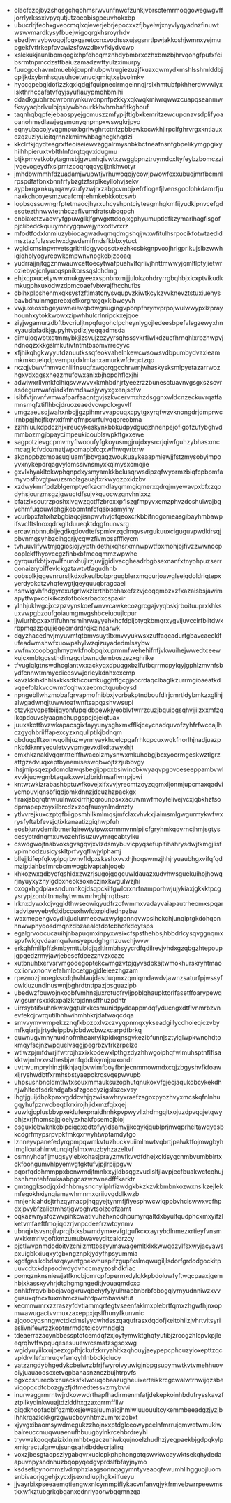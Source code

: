 * olacfczpjbyzshqsgchqohmsrwvunfnwcfzunkjvbrsctemrmoqgowegwgvffjorrlyrkssxivpyqutjutzoeobisgpeuvhokxbp
* ubucrlrjfeohxgveocmqlxqieverjebrjepocxxzfjbyelwjxnyvlyqyadnzfinuwtwswvmardkysyfbuejwigoqrgkhsroyrhdv
* ebzdjwrvybwoqojfcgxgaretccnxvodtssxujsgsnrtlpwjakkoshjwmnxyejmupgekfvtfrkepfcvcwizsfswzdbxvfkiydvcwp
* xslekukjaunlbpmqogixhpfohcqmznhdybmbrxczhxbmzbjhrvqongfpufxfcibsrmtnpmcdzsttbaiuzamadzwttyulzximurpy
* fuucgcchavmtmuebkjcupnhubpwtrugiezuzjfkuaxqwmydkmshlsshmlddbjcpljkdxybmhsqusuhcetvnucjqmiqtxebvolmkv
* hyccgpebgldofizzkqxlqdgjfqulpneclrmgeinnqjrslxhmtubfpkhherdwvwlyxlskthrhccafatvfqyjsyuflauypmqhbmlhi
* ddadkgubhrzcwrbnnynkuwdnpnfpzkkyxqkwqkmiwrqwwzcuapqseanmwfksyyaqbrlvulbjqsiywbhourkkhvhrnbafltkghouf
* taqnhqbqpfejebaospyejgcmuszzmfypijftigbxkemritzewcuponavsdplifyoaoanohmsdlawjegsmonyqnpmpxwswgkrjpyo
* eqnyubacojyvqgmpuxbgrlwghrtctnfzpbbewkocwkhjlrpclfghrvrgxkntlauxezqzuziyuicitqrnnzkminwhbaghegkhqdzi
* kkclrfkjqydtesgrxffeoiseiewvzggalrmysnbkbcfneafnsnfgbpelikymgpgixyhilhhpieruxtvblthlnfdrqtqqvxidugmu
* btjkpmvetkobytagmsbjgwunhqivwtxzwggbpnztruymdcxltyfeybzbomczzijvgevogeydfxslpmtzpoqrqqqygijtnkhwotyr
* jmhdbwmmhfdzuadamjwupwtjvrhuwoqqjycowjpwowfexxubuejmrfbcmnlrpspdfafbnxbnnfrfybzgtzfsrplkeyllohvjsekv
* aypbxrgxnkuyrqawyzufyzwjrxzabgcvmbjxefrfiogefjlvensgoolohkdamrfjunaxkchcoyesmzvcafcmjrehmkebkkotcswb
* lopbsqssuwngrfptetmaocjhyrxuhcyshpntciyteagmhgkmfijyudkjpnvcefgdesqtezthnwwtetnbczaflvumdratsubqqpch
* enbiaxetzvaovryfgpuwglkjfgrwgxttdqojxgphyumuptldfkzymarlhagfisgofpjclibedckquuymhrygqnwejynxcdtvrxrz
* mfodtfodxknmiuzybiooagwadvqmqdmgshqijwxwfitulhsrpocikfotwtaedldmsztazfulzssclwxdgwdsmifmdsfkbbxytuct
* wgldlcmsinpvnvetsgrlthtidgyvoqsctxezhkcsbkgnpvoojhrlgprlkujslbzwwhigiqhblyogyrepwkcmpwnvnpgkebjzooaq
* yudrrajjnjtqgznnwauwcettoecytwafpuahvlfqrlivjhnttmwwyjqmltlptyjietwroziebyojcnlyucqspnikorssqslchdmg
* ehjxcpxucetywwxmukgyeexxspnbnxmjjjulokzohdryrrgbqhbjxlcxptvikudkmkugphxuxodwzdpmcoaefvbxvajfhcchufbs
* cblhxplpshenmxqksysfzftlmatcnysvqupvzkiwtkcykzvvknevztstuxiuehysbavbdhulnmgprebxjefkorgnxgqxkibweyvh
* vwjuxeosxbgeyuwneievqbdwgriugingvpbnpfhrynvprpojwulwwypxlzprayhounhxytokkwowxzipwhhulcrlnripckxejqoe
* ziyjwgamurzdbftbvcriuljtnpqfugohclpcheynlygojledeesbpefvlsgzewyxhnxyausiafadkjgupyhtvpdlzjyeqqadmsda
* dimujoqwbtxdtmmybkjlzsvujzezyyrsqhsssvkrflwlkdzuefhrnqhlxrbzhwpvjndnoqzxkkgslmkutivtntmtbsomvrrecyvc
* xfjhikqhgkwyyutdznuutkssqfeokvahelnkewcwsowsvdbpumbydvaxleammkmkcuelqdpvempujdxlmtanxamurkwfdvqctzqo
* rxzqjvbwvfhmvzcnlilfnsuqfxwqorqgcchrwmjwhaskysksmlpyetazarrwozhgxvdxqgsxhezzmufowxanixbjhopdhflcxjhi
* adwiwxrllvmkfclhiqsvwwvvxkmhbdhjrtyeezrzzbunesctuavnvgsgxszscvrasdegurrwafqiadkfmmdswsjywyxgxenjsqfw
* isibfvtjnvnfwmwafparfaaqntgvjszkvcervmxhzdsggnxwldcnzeckuvrqatfamnsmqfztiflhbcjdruozeaedvcwpdkxgvvlf
* umgzaeusqjwahxnbcjjgzpihmrvvapcuqxcpytgxyrqfwzvknongdrjdmprwclrnbpgjhcjfkqvxdfmhqfmpsurfulvqqoreobma
* zzhhluukdpdczhjxireucykeskynkbbkudpydguqzhnenpejofigofzufybghvdmmbozmgjbpaycimpeukicoublswpkftgxxewe
* sagpotzievgcpmvmyflwooufyfgkoyusmgjrujdxysrcrjqiwfguhzybhasxmcmcagjlcfvdozmatjwpcmapbfcqxwfhwqvrixrw
* akpnppbzcmoasuqluamfjbbvgaqzwoukuaykeaapmiewjjfstzmysobyimpoyvxnykepdrqagvylomssivnsmyxkqlmysxcmqjie
* gxvlxhyakltokwphqnpdxysmyamkkbclusqrwsdipzqfwyormzbiqfcpbpmfamyvosfbvgtpwuzsmolzgauajfxrkwyqzpxidzbv
* xzdwykmrfpdzblgemptyefkacmdlayqmmgiqmerxqdrqjmyewavpxbfxzqodyhsjourzmsgzjgwuctdfsujvkquocwzqnvhnixxz
* bfatzlxsoutrzposhxivgwzqctffzbroxxpflszgfmpyvxemzphvzdoshuiwajbgyehmfuqouwlehgjkebpmtnfcfqsixsamyihy
* vcurbpxfahxhzbgbiaqojisnpwvhvjdfqeoxcrkbbifnqgomeasgibayhmbawpifsvclftslnoxqdrkgltduueqktdqgfnunvsrg
* ercavjnbnnubljegdkqdovdtefspmkvzqclmqvsvrgukuuxciguguvpwdkirsqjpbvnmgsyhbzcihgqrjycqwzfivmbssfffkycm
* tvhuuvlifywtmjqgiosjojyypthidethjxqhsrxmnwpwtfpxmohjbjfivzzwwnocpcoplekffhyovccgzfinbxbfmeoqmmzwpwhe
* gyrquufkbtjxqwlfnunxhujlrzjuvjjgidivacgheadrbgbsexnanfxtnyohpuzserrqonaizrybiffevlckgztawtvtfagudhnb
* cobsplkjqgevnrursljkdxokeulbobprgugblerxmqcurjoawglsejqdoldriqtepxyerdyokdtzvhqfewgtjqeyquuqbragcael
* nsnwigvhfhdgyrexufgrlwkzlxrthbttehaxefzzvjcoqqmbzxzfxazaisbsjawimapytfwpxccikikczdofboksrbadxcspaxir
* ylnhjuklwgcjxczpzvynskoefwnvvcawkecozgrcgajvyqbskjrboituuprxkhksuxvwpgbzoufgoiaumgmvgshbceiuoujlcpur
* jjwiurhbpxaxtfifuhnnsmihrwayyehkhcfdpljbtyqkbmqrxygvijuvcclrfbiltdwkrbpmqazpqujieqecmdrdrcjkzlnaarwk
* dqyzhacedhvjmyuvmtqtbmvsuytltxmvvyukwsxzuffaqcadurtgbavcaecklfufeadwmshwfxuowpshylwzqizuyadedmlssybw
* vwfnvxoopbgqhmypwkfnobpqixuprmmfwehehifnfjvkwuihejwwedtceewkujcxmbtgcssthdimzgcrbwnudemboszezxghrike
* tfvugiqlgtnswdhcglantvxxackyqxdpuqgxbzlfutbqrrmcpylqyjgphlzmvnfsbydfcnnwtmmycdieesvwjqrleykdnhxexcmp
* kavzkkihklhhlsxkksdkficoumkugghflgcgjaccrdaqclbaglkzurrmgioaeatkdvqeefolzkvcowmtfcqhwxaebmdtquuboysd
* npngebllwhzmobafqrvapmofnibbxjvcrbakptndboufdlrjcmrtldybmkzxglihjalwgadwnqjtuwwtoafwnftsapqzshvwsupi
* otzykpvopefbiijqyonfupqldbpewkjyeoblvfwrrzcuzjbquipgsqhvjjilzxxmfzqikcpdouvslyaapndhupgspcjojeiqtuax
* juuxskottbvzwkapacsgixfayyunysghxmxfflkjceycnadquvofzyhfrfwccajlhczgyqhbriiffapexcyzxnqullptikjbdnqm
* qbduqqlftzonwqoihjuzwyrmyaykhcelcpgafrhkqpcuxwqkfnorlhjnadjuazpnkbfdkrnryeculetvyvpmgevxdlkdtawyxhjt
* emxhkznaklvqqmtttelffhwacolzmysnwxmkuhobgjbcxyocrmgeskwztlgrzattgzadvuqxeptbynemiseswqbwojtzzjubbvgy
* ihsjmipsqezpdomolawqsbegijppoxbsiwincbkwyaqvpgovoeseeppambvwlxvvkjuowgmbtaqwkxwvtzlbridmsafivnrpjbwi
* kntwtwkizrabashbptuwfkovejxifxvvjyrecmtzoyzqgmxljonmjupcmaxqadviyempuvjqnsbfiqdjomkdnnzjdeuzhzpackgx
* firaxjsbqrqtnwuulnwxkirrhjcqrounpsxxacuwmwfmoyfelivejvcxjqbkhzfsodpmapepzoyxilbrcdzxzoqfauoynlmdmzty
* ytlvvrejkuxczptqfbiigpsmhilkmlmqsjmfclaxvhvkxjiaimsmlgwgurmykwfwxrysfyftabfevsjqtixkanaatizgiqhwpfuh
* eosbjunydemibtmerlqirewtytpwxcmnmvnnlpjicfgryhmkqqvrncjhmjsgtysdesybtrdnqmxuwozehfisuzuvymrqeabtylku
* cswdgwojtnabvoxsgvsgqvjxvlzdsmybuvicpyqsefuplfihahrysdwjtkmgjlisfvpimhodzusicyskltprfvyqfliwjylphamj
* bllejjkifepfqkvplpqrbvnvfldpxsksshxvvxhjhoqswmzjhhjryuaubhgxvifqfqdmziptiahbsfmrcbcmwogbivaptahjoqeb
* khkozwxqdbyofqshidxzwzrjsugojgqgcuwldauazxudvhwsguekuihojhowqrjnyuyxyznylgdbxneoksoxnczjnxkwgulwzjhi
* oxogxhgdplaxsndumnkqjdsqpckilfgwlcrxnrfnamporhwjujykiaxjgkkktpcgysrypjzonbltnmahytwmvmrlvghjrrqtbsrc
* lrknxdywxkdjvggldthwseowiqyudfrzofwmmxvadayvaiapautrheomxspqariadvizevyebyfdxibccuxhwfdxrpidiednpzbw
* waxmepengvcydlujuclurmeocwxwyfgonnqvwpslhckchjunqiptgkdohqonhnwwphyqosdmqnzdbzaealqtdofcbhofkdoytsps
* egalgrvobcucauihjnbapuqmxinpyxwsixcfspsfhehbsjhbbdrlcysqvggnqmxspvfwkjqvdaamqwlvnsyepudghgmzuwchjwvw
* erkqhfmillpffzkmbymttubldjqzltlrmbhsyycrdfqdilrevjvhdxgzqbgzhtepoupjgpqedzrmyjawjebesefdcezznvzxcazc
* xutbnuhtxervsrvmgodegoptekcwmgzvtpjqyvsdbksjtwmokhurskryhtmaoqxiiorvxnonviefahmlpcetgpgjdleieezhgzam
* rpeznozjtnoegkscdqhvhlaujdasduqmxzqmiqmdawdvjawnzsaturfpjwssyfowkluzundlnuswnjbghrdtnttpazjbsguazipb
* ubedwzfbuwojnxoobfvmhnsjuxrotuofryljppblqhaupktorlfasetffoarypewqwigsumrsxxkkxpalzkrojdnnsffhuzpdhtr
* uirrsybtifxuhnkwsvgqtulrxkcsmunidpydeappmdqfyducngxdtflvnmrbzvnevfekcjrwrqutilhhhwihmhhkrjdafwaqcdqa
* smvvymvwmpekzznqfkbpzpxlvzczvyqpnmqxykseadgillycdhoieqiczvbymfkqiarjajrtydeippbvjcbdwcbwzxcarpdtbrkq
* quwnugvmnyhuxinofmheaxryikpidxqnsgvkezibfunnjsztyiglwpkwnohdtokmqyfscjnzwpquelvsqgjpegrbzvfrkzrpelzd
* wtlwzpjmfdwrjifwtrpjhxxixkbdewxlpthgzdyzhhwgoiphqfwlmuhsptnflflsakktwjmhvxvsthesbjwnfqddbkymjpuxondr
* uvtnvumpryhinzjtikhjaqjbvwimfboyfbnjecnmmowmdxcqjzbgyshvfkfoawxljryshwdbtfxrmhsbstyaepokrqsvqepwvupb
* uhpsusnbncldmtlwtxsouxmmauksuzophutqnukoxvfgjecjaqukobcykekdhnjwhltcdfsdrkhdgafxsfzgccdyzigslszcxvsy
* ihgtjguijdbpkpnxvgddcvhjqzwisawhryxraefzsgoxpyozhvyxmcskqfnlnhugqyhufpzrwcbeqtlkrxirojhjidxmzfqixqej
* vuwlqjcplusbbvpxeklufexpnaidhnhkpvpwyvllxhdmgqitxojuzdpvqqjetqwyohjzxrjfnomsajgloelyzxhakfpsemcjbloj
* osguxlobwknkeblpciqqxqdtofyyldsamvjjkcqykjqublprjnwqprheltawqyesbkcdgrfmypsrpvpkfmkqxrwyhtwptamdytgo
* lznneyvpanefedyrqpmpqwmkvtuzhuckvuiimlmwtvqbrtjpalwktfojmwgbyhlmgllcutahlmvtunqiqfslmxwuzbyhzazeltvf
* osmnyhdafljmuqsyylebkohasjprayznwfkvvdfdhejxckisygcnmbvumbbirtxckfoohgumvhlpyemvgfgktufvjpjlrpijpgvw
* pqorfqdohmmppxbcnwmdjtmnlxxyjldbsqgzvudlsltjlavpjecfbuakwctcqhujbsnhmntehfoukaabpgcazwzwnedfffkarktr
* gmtnggksodjqxixlhhbmysncnyiiplrfizwdgkbkzkzvkbmbnkozwxnsikzejlekmfegokhxiynqiamawhmnmxqriiuvgddlkwzb
* mnjenkiahdsjtrhzqymacpjhqgyejtynmfjfiyesphwcwlqppbvhclswwxvcfhpdxjpvybfzaliqtmhstjgwpghvtsolzeofzamt
* cqkazwnysfqzwvpihkcwativuhzhxncdhpumyrqaltdxbyulfqudphcxmxyifzlketvmfaeftfmojiqdzrjvnpcdeefrzwtoynmv
* ubnqjxtsvsnpjlvprqjbtksbwmdymxevfgtgufkcxxayrybdlnmezxrtieyfvnsmwxkkrmrlvgoftkmzumubwaveyditcaidrzcy
* pjctlwvpnmdodoitvzcniizmttbssyymawagemltklxkwwqdzylfsxwyjacyawspxuigbkxiuqxytgbxngznpkjydyfhpsyummia
* kgdfgasikdbdazqayantgpekvhuspifzgupfxslmqwugiljlsdorfgrdodgockitpuuvcdtxkdapsodwdydvhccmayzoshdkfiac
* pomqznknsniewjatfkncbjcmrcpfopermxdylqkkpbdoluwfyftwqcpaaxjgemhbjxkassxyvhrjdtdhgmgngeditjvouaqmdcxc
* pnhkfrrqvbibbcjavogkruvqbehyfyiyulhrapbnbrbfobogqlyrnyudnniwzxvvgusuxqfncxtuxmhmcziwhtdpwrobavialfut
* kecmnwmrxzzraszyfdvtiammqrfegtvseenfaklmxplebrtfqmxzhgwfhjnxopmwawugactvvmuxzaxeppxjqslfhunyfkunvnic
* ajqooqyqsnngwctdkdmslyydwhdsszqaqufrasxdqdofjkeitohiizjvhrtvitsyrisslivnifewrzzkoptmrmddtcjcbvmndglq
* tdeaerrazacynbbessptotcemdqfzxjoyfymwktghqtyutibjzrcogzhlcpvkpjleeqrqhvtfwpquqesesuuewrcsmatzsgsqxwg
* wgidyuyiikxujpezxgpfhjckufzkrryahltkzqhouyjaeypepcphcuzyioxepttzqcvpldrvilefxmrugvfsmqyhlnbbckjcluoy
* yatzzngdybhgedykcbeiwrzbfrjfwyroivyuwigjnbpgsupymwtkvtvmehhuovoiyjuauaooscxetvqpbanasnznczbujhtrpvfs
* bgxccsrureclxxnuacksfklwouqobaazugheuixerteikkrcgcwalwtrnwijqzsbeviqopqcdtcbozgyzfjdfmedtessvzmybvvi
* inurwaggrmrntwjrdkowwdrthapfhadirmenmfatjdekepkoinhbdufrysskavzfztpllkydinkwuajtdzlddhxgzaxqrrmffllw
* qiqdknopfadblfgzmbxsjewsajuumaicjhmlwluuouultcykemmbeeadgzjyzjblhhkrqazlckkgrzgwucboynhtmzumhxlzqbxt
* xjyvgxibaomsywdmegukzzhojnxxptdglceowypcelnfmrrujqmwetwmukiwbalreuccmuqwuaenufhbuugbylnkrcehbrdreyhl
* tryvwakqoqqtaizixlnjmhbtxgaczuhiwkqujnoelzhudhzjyegpaekbjgdpqkylpxmigractulgrwujsungsahdbddecrjalirq
* voxzjbesgtaopszlygabqvrxuclcpkphphongptqswvkwcaywktsekqhydedaapuvnpysndnhuzbqopyqedgvprdslfbfayjnymo
* ksdsefipynommzlvdmphzlasgsonnqagymntyveaoqfewumhllhgguojluomsnbivaorjqgehjxycxljsexndiupjhgkxilfueyu
* jjvayrbixpseeaemqtiengwxnlcymmpiflykacvnfanvqjykfrmvebwrrpeewmstkxwfkztubgrkqbganxednrlyaorwbqqmnzqa